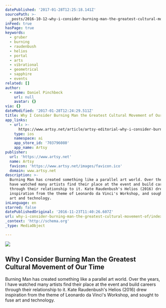 ```yaml
---
datePublished: '2017-01-28T12:25:18.141Z'
sourcePath: >-
  _posts/2016-10-12-why-i-consider-burning-man-the-greatest-cultural-movement-of.md
inFeed: true
hasPage: true
keywords:
  - gruber
  - burning
  - raudenbush
  - helios
  - portal
  - arts
  - vibrational
  - geometrical
  - sapphire
  - events
related: []
author:
  - name: Daniel Pinchbeck
    url: null
    avatar: {}
via: {}
dateModified: '2017-01-28T12:24:29.511Z'
title: Why I Consider Burning Man the Greatest Cultural Movement of Our Time
app_links:
  - url: >-
      https://www.artsy.net/article/artsy-editorial-why-i-consider-burning-man-the-greatest-cultural-movement-of-our-time
    type: ios
    namespace: ai
    app_store_id: '703796080'
    app_name: Artsy
publisher:
  url: 'https://www.artsy.net'
  name: Artsy
  favicon: 'https://www.artsy.net/images/favicon.ico'
  domain: www.artsy.net
description: >-
  Burning Man has created something like a parallel art world. Over the years, I
  have watched many artists find their place at the event and build careers
  through their relationship to it. Kate Raudenbush's Helios (2016) drew
  inspiration from the theme of Leonardo da Vinci's Workshop, and sought to fuse
  art and technology.
inLanguage: en
starred: false
datePublishedOriginal: '2016-11-23T11:40:26.607Z'
url: why-i-consider-burning-man-the-greatest-cultural-movement-of/index.html
_context: 'http://schema.org'
_type: MediaObject

---
```

<article style=""><img src="https://imgflo.herokuapp.com/graph/2b2431f8e7ba7b0/32e37e2e59ddf74a431907e7975857dd/noop.jpg?input=https%3A%2F%2Fartsy-media-uploads.s3.amazonaws.com%2Fzz7G3pPfmTLGE5l0CBT1lg%252FIMG_6296.jpg" /><h1>Why I Consider Burning Man the Greatest Cultural Movement of Our Time</h1><p>Burning Man has created something like a parallel art world. Over the years, I have watched many artists find their place at the event and build careers through their relationship to it. Kate Raudenbush's Helios (2016) drew inspiration from the theme of Leonardo da Vinci's Workshop, and sought to fuse art and technology.</p></article>
